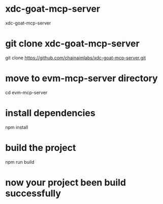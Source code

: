 # xdc-goat-mcp-server
xdc-goat-mcp-server

# git clone xdc-goat-mcp-server
git clone https://github.com/chainaimlabs/xdc-goat-mcp-server.git

# move to evm-mcp-server directory 
cd evm-mcp-server

# install dependencies 
npm install

# build the project 
npm run build

# now your project been build successfully 
